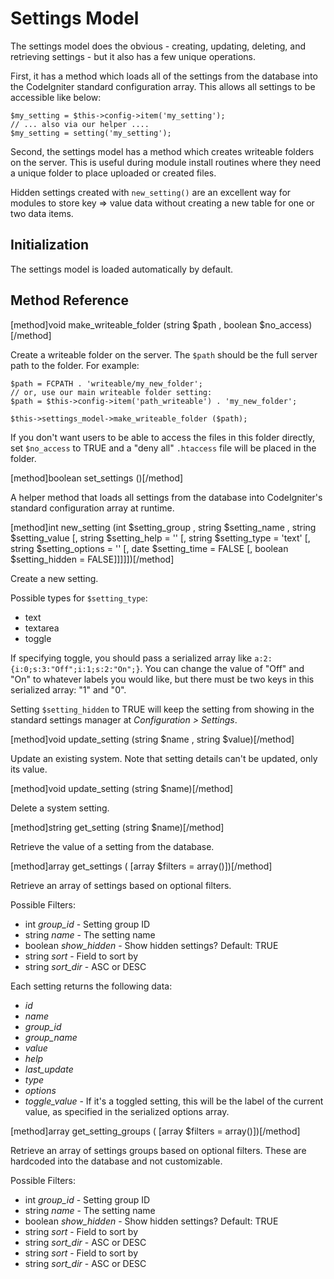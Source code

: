 # Settings Model

The settings model does the obvious - creating, updating, deleting, and retrieving settings - but it also has a few unique operations.

First, it has a method which loads all of the settings from the database into the CodeIgniter standard configuration array.  This allows all settings to be accessible like below:

```
$my_setting = $this->config->item('my_setting');
// ... also via our helper ....
$my_setting = setting('my_setting');
```

Second, the settings model has a method which creates writeable folders on the server.  This is useful during module install routines where they need a unique folder to place uploaded or created files.

Hidden settings created with `new_setting()` are an excellent way for modules to store key => value data without creating a new table for one or two data items.

## Initialization

The settings model is loaded automatically by default.

## Method Reference

[method]void make_writeable_folder (string $path , boolean $no_access)[/method]

Create a writeable folder on the server.  The `$path` should be the full server path to the folder.  For example:

```
$path = FCPATH . 'writeable/my_new_folder';
// or, use our main writeable folder setting:
$path = $this->config->item('path_writeable') . 'my_new_folder';

$this->settings_model->make_writeable_folder ($path);
```

If you don't want users to be able to access the files in this folder directly, set `$no_access` to TRUE and a "deny all" `.htaccess` file will be placed in the folder.

[method]boolean set_settings ()[/method]

A helper method that loads all settings from the database into CodeIgniter's standard configuration array at runtime.

[method]int new_setting (int $setting_group , string $setting_name , string $setting_value [, string $setting_help = '' [, string $setting_type = 'text' [, string $setting_options = '' [, date $setting_time = FALSE [, boolean $setting_hidden = FALSE]]]]])[/method]

Create a new setting.

Possible types for `$setting_type`:

* text
* textarea
* toggle

If specifying toggle, you should pass a serialized array like `a:2:{i:0;s:3:"Off";i:1;s:2:"On";}`.  You can change the value of "Off" and "On" to whatever labels you would like, but there must be two keys in this serialized array: "1" and "0".

Setting `$setting_hidden` to TRUE will keep the setting from showing in the standard settings manager at *Configuration > Settings*.

[method]void update_setting (string $name , string $value)[/method]

Update an existing system.  Note that setting details can't be updated, only its value.

[method]void update_setting (string $name)[/method]

Delete a system setting.

[method]string get_setting (string $name)[/method]

Retrieve the value of a setting from the database.

[method]array get_settings ( [array $filters = array()])[/method]

Retrieve an array of settings based on optional filters.

Possible Filters: 

* int *group_id* - Setting group ID
* string *name* - The setting name
* boolean *show_hidden* - Show hidden settings?  Default: TRUE
* string *sort* - Field to sort by
* string *sort_dir* - ASC or DESC

Each setting returns the following data:

* *id*
* *name*
* *group_id*
* *group_name*
* *value*
* *help*
* *last_update*
* *type*
* *options*
* *toggle_value* - If it's a toggled setting, this will be the label of the current value, as specified in the serialized options array.

[method]array get_setting_groups ( [array $filters = array()])[/method]

Retrieve an array of settings groups based on optional filters.  These are hardcoded into the database and not customizable.

Possible Filters: 

* int *group_id* - Setting group ID
* string *name* - The setting name
* boolean *show_hidden* - Show hidden settings?  Default: TRUE
* string *sort* - Field to sort by
* string *sort_dir* - ASC or DESC
* string *sort* - Field to sort by
* string *sort_dir* - ASC or DESC

